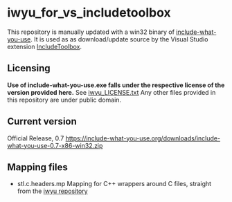 # iwyu_for_vs_includetoolbox

This repository is manually updated with a win32 binary of [include-what-you-use](https://include-what-you-use.org/). It is used as as download/update source by the Visual Studio extension [IncludeToolbox](https://github.com/wumpf/includetoolbox).

## Licensing

**Use of include-what-you-use.exe falls under the respective license of the version provided here.** See [iwyu_LICENSE.txt](iwyu_LICENSE.txt)
Any other files provided in this repository are under public domain.

## Current version

Official Release, 0.7
https://include-what-you-use.org/downloads/include-what-you-use-0.7-x86-win32.zip

## Mapping files

* stl.c.headers.mp 
Mapping for C++ wrappers around C files, straight from the [iwyu repository](https://raw.githubusercontent.com/include-what-you-use/include-what-you-use/master/stl.c.headers.imp)
